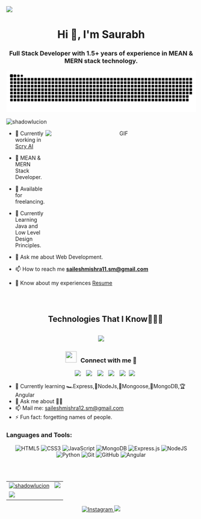 <!--horizontal divider(gradiant)-->
<img src="https://user-images.githubusercontent.com/73097560/115834477-dbab4500-a447-11eb-908a-139a6edaec5c.gif">

<h1 align="center">Hi 👋, I'm Saurabh</h1>



<h3 align="center">Full Stack Developer with 1.5+ years of experience in MEAN & MERN stack technology.</h3>

<!--- snake -->
<div align="center">
  <img  src="https://github.com/1999AZZAR/1999AZZAR/blob/main/resources/img/grid-snake.svg"
       alt="snake" /></a>
</div>

<p align="left"> <img src="https://komarev.com/ghpvc/?username=shadowlucion&label=Profile%20views&color=0e75b6&style=flat" alt="shadowlucion" /> </p>

<a target="_blank" align="center">
  <img align="right" top="500" height="300" width="400" alt="GIF" src="https://media.giphy.com/media/SWoSkN6DxTszqIKEqv/giphy.gif">
</a>

- 🔭 Currently working in <a href="https://scryai.com/" target="blank">Scry AI</a>

- 🌱 MEAN & MERN Stack Developer.

- 🤝 Available for freelancing.

- 🌱 Currently Learning Java and Low Level Design Principles.

- 💬 Ask me about Web Development.

- 📫 How to reach me **saileshmishra11.sm@gmail.com**

- 📄 Know about my experiences <a href="https://drive.google.com/file/d/1Fa5FbBqPpZzPWpeIxfJDSXrrbRmXsGJQ/view?usp=drive_link">Resume</a>
<br/>


<!--h1 without bottom border-->
<div id="user-content-toc">
  <ul align="center">
    <summary><h2 style="display: inline-block">Technologies That I Know👨🏻‍💻</h2></summary>
  </ul>
</div>
<p align="center">
  <a href="https://skillicons.dev">
    <img src="https://skillicons.dev/icons?i=mongodb,express,nodejs,angular,react,javascript,typescript,git,bootstrap,c,cpp,css,discord,docker,dynamodb,express,figma,firebase,github,html,idea,java,js,kotlin,linux,md,materialui,,mysql,nextjs,nodejs,postman,py,react,redux,tailwind,ts,vscode&perline=14" />
  </a>
</p>


<h3 align="center" > <img src="https://media.giphy.com/media/iY8CRBdQXODJSCERIr/giphy.gif" width="30" height="30" style="margin-right: 10px;">Connect with me 🤝 </h3>
<p align="center">

 <div align="center"  class="icons-social" style="margin-left: 10px;">
        <a style="margin-left: 10px;"  target="_blank" href="https://www.linkedin.com/in/saurabhmishra101/">
			<img src="https://img.icons8.com/doodle/40/000000/linkedin--v2.png"></a>
        <a style="margin-left: 10px;" target="_blank" href="https://github.com/shadowlucion">
		<img src="https://img.icons8.com/doodle/40/000000/github--v1.png"></a>
	 <a style="margin-left: 10px;" target="_blank" href="https://instagram.com/shadowlucion">
			<img src="https://img.icons8.com/doodle/40/000000/instagram-new--v2.png"></a>
		<a style="margin-left: 10px;" target="_blank" href="https://twitter.com/shadowlucionX">
			<img src="https://img.icons8.com/doodle/1x/twitter-squared--v2.png" ></a>
		<a style="margin-left: 10px;" target="_blank" href="https://www.youtube.com/channel/UCXLCYEmhi9HvERs45FySPjA">
				<img src="https://img.icons8.com/doodle/1x/youtube--v2.png" ></a>
		<a style="margin-left: 5px;" target="_blank" href="https://drive.google.com/file/d/1Fa5FbBqPpZzPWpeIxfJDSXrrbRmXsGJQ/view?usp=drive_link">
					<img src="https://img.icons8.com/plasticine/0.5x/resume.png" ></a>
      </div>

</p>











- 🌱 Currently learning 🏎Express,🧩NodeJs,🐀Mongoose,🍃MongoDB,🏆Angular
- 💬 Ask me about 👨‍💻
- 📫 Mail me: saileshmishra12.sm@gmail.com
- ⚡ Fun fact: forgetting names of people.




<h3 align="left">Languages and Tools:</h3>
<p align="center"> 
  <img alt="HTML5" src="https://img.shields.io/badge/html5-%23E34F26.svg?&style=for-the-badge&logo=html5&logoColor=white"/>
  <img alt="CSS3" src="https://img.shields.io/badge/css3-%231572B6.svg?&style=for-the-badge&logo=css3&logoColor=white"/>
  <img alt="JavaScript" src="https://img.shields.io/badge/javascript-%23323330.svg?&style=for-the-badge&logo=javascript&logoColor=%23F7DF1E"/>
  <img alt="MongoDB" src ="https://img.shields.io/badge/MongoDB-%234ea94b.svg?&style=for-the-badge&logo=mongodb&logoColor=white"/>
  <img alt="Express.js" src="https://img.shields.io/badge/express.js-%23404d59.svg?&style=for-the-badge"/>
  <img alt="NodeJS" src="https://img.shields.io/badge/node.js-%2343853D.svg?&style=for-the-badge&logo=node.js&logoColor=white"/>
  <img alt="Python" src="https://img.shields.io/badge/python-%2314354C.svg?&style=for-the-badge&logo=python&logoColor=white"/>
  <img alt="Git" src="https://img.shields.io/badge/git-%23F05033.svg?&style=for-the-badge&logo=git&logoColor=white"/>
  <img alt="GitHub" src="https://img.shields.io/badge/github-%23121011.svg?&style=for-the-badge&logo=github&logoColor=white"/>
  <img alt="Angular" src="https://img.shields.io/badge/angular.js-%2343853D.svg?&style=for-the-badge&logo=node.js&logoColor=white"/>
</p>

<br/> <br/>
<table>
  <tr>
    <td>
      <a href="https://www.github.com/shadowlucion">
     <img src="https://github-readme-stats.vercel.app/api?username=shadowlucion&show_icons=true&theme=tokyonight&count_private=true&hide_border=true" alt="shadowlucion" />
      </a>
    </td>
    <td> 
      <a href="https://www.github.com/shadowlucion">
       <img src ="http://github-readme-streak-stats.herokuapp.com?user=shadowlucion&hide_border=true&theme=tokyonight" />
      </a>
    </td>
  </tr>
  <tr>
    <td>
      <a href="https://www.github.com/shadowlucion">
       <img src ="https://github-readme-stats.vercel.app/api/top-langs/?username=shadowlucion&langs_count=8&layout=compact&theme=tokyonight&hide_border=true" />
      </a>
    </td>
     
  </tr>
</table>
<p align="center"> 
  <a href="https://www.instagram.com/shadowlucion">
    <img alt="Instagram" src="https://img.shields.io/badge/shadowlucion-%23E4405F.svg?&style=for-the-badge&logo=Instagram&logoColor=white"/>
  </a>
    
<a href="https://www.linkedin.com/in/saurabh-mishra-390770195/">
  <img src="https://img.shields.io/badge/linkedin-%230077B5.svg?&style=for-the-badge&logo=linkedin&logoColor=white">
</a>

</p>
